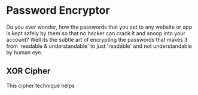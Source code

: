 # Password Encryptor

Do you ever wonder, how the passwords that you set to any website or app is kept safely by them so that no hacker can crack it and snoop into your account? 
Well its the subtle art of encrypting the passwords that makes it from 'readable & understandable' to just 'readable' and not understandable by human eye.

## XOR Cipher

This cipher technique helps